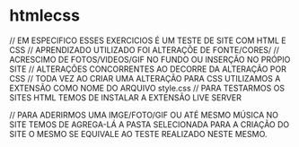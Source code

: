 # htmlecss
// EM ESPECIFICO ESSES EXERCICIOS É UM TESTE DE SITE COM HTML E CSS
// APRENDIZADO UTILIZADO FOI ALTERAÇÕE DE FONTE/CORES/
// ACRESCIMO DE FOTOS/VIDEOS/GIF NO FUNDO OU INSERÇÃO NO PRÓPIO SITE
// ALTERAÇÕES CONCORRENTES AO DECORRE DA ALTERAÇÃO POR CSS 
// TODA VEZ AO CRIAR UMA ALTERAÇÃO PARA CSS UTILIZAMOS A EXTENSÃO COMO NOME DO ARQUIVO style.css
// PARA TESTARMOS OS SITES HTML TEMOS DE INSTALAR A EXTENSÃO LIVE SERVER

// PARA ADERIRMOS UMA IMGE/FOTO/GIF OU ATÉ MESMO MÚSICA NO SITE TEMOS DE AGREGA-LÁ A PASTA SELECIONADA PARA A CRIAÇÃO DO SITE
O MESMO SE EQUIVALE AO TESTE REALIZADO NESTE MESMO.

